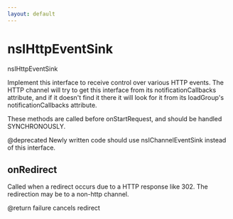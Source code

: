 ```yaml
---
layout: default
---
```


# nsIHttpEventSink #

nsIHttpEventSink

Implement this interface to receive control over various HTTP events.  The
HTTP channel will try to get this interface from its notificationCallbacks
attribute, and if it doesn't find it there it will look for it from its
loadGroup's notificationCallbacks attribute.

These methods are called before onStartRequest, and should be handled
SYNCHRONOUSLY.

@deprecated Newly written code should use nsIChannelEventSink instead of this
interface.


## onRedirect ##

Called when a redirect occurs due to a HTTP response like 302.  The
redirection may be to a non-http channel.

@return failure cancels redirect

